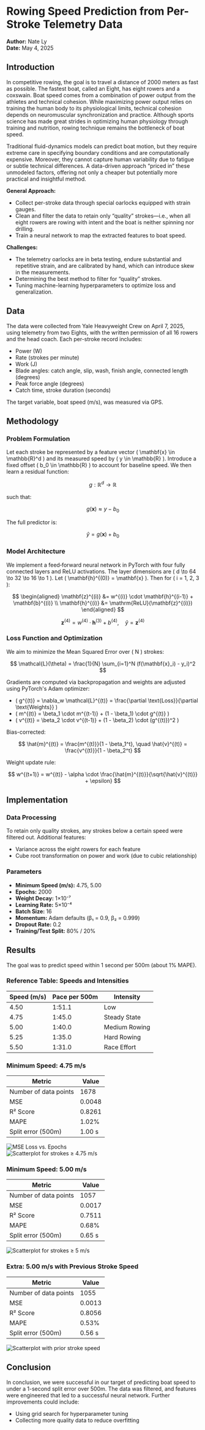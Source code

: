 # Rowing Speed Prediction from Per-Stroke Telemetry Data
**Author:** Nate Ly  
**Date:** May 4, 2025

## Introduction

In competitive rowing, the goal is to travel a distance of 2000 meters as fast as possible. The fastest boat, called an Eight, has eight rowers and a coxswain. Boat speed comes from a combination of power output from the athletes and technical cohesion. While maximizing power output relies on training the human body to its physiological limits, technical cohesion depends on neuromuscular synchronization and practice. Although sports science has made great strides in optimizing human physiology through training and nutrition, rowing technique remains the bottleneck of boat speed.

Traditional fluid-dynamics models can predict boat motion, but they require extreme care in specifying boundary conditions and are computationally expensive. Moreover, they cannot capture human variability due to fatigue or subtle technical differences. A data-driven approach “priced in” these unmodeled factors, offering not only a cheaper but potentially more practical and insightful method.

**General Approach:**
- Collect per-stroke data through special oarlocks equipped with strain gauges.
- Clean and filter the data to retain only “quality” strokes—i.e., when all eight rowers are rowing with intent and the boat is neither spinning nor drilling.
- Train a neural network to map the extracted features to boat speed.

**Challenges:**
- The telemetry oarlocks are in beta testing, endure substantial and repetitive strain, and are calibrated by hand, which can introduce skew in the measurements.
- Determining the best method to filter for “quality” strokes.
- Tuning machine-learning hyperparameters to optimize loss and generalization.

## Data

The data were collected from Yale Heavyweight Crew on April 7, 2025, using telemetry from two Eights, with the written permission of all 16 rowers and the head coach. Each per-stroke record includes:
- Power (W)
- Rate (strokes per minute)
- Work (J)
- Blade angles: catch angle, slip, wash, finish angle, connected length (degrees)
- Peak force angle (degrees)
- Catch time, stroke duration (seconds)

The target variable, boat speed (m/s), was measured via GPS.

## Methodology

### Problem Formulation

Let each stroke be represented by a feature vector \( \mathbf{x} \in \mathbb{R}^d \) and its measured speed by \( y \in \mathbb{R} \). Introduce a fixed offset \( b_0 \in \mathbb{R} \) to account for baseline speed. We then learn a residual function:

$$
g: \mathbb{R}^d \rightarrow \mathbb{R}
$$

such that:

$$
g(\mathbf{x}) \approx y - b_0
$$

The full predictor is:

$$
\hat{y} = g(\mathbf{x}) + b_0
$$

### Model Architecture

We implement a feed‐forward neural network in PyTorch with four fully connected layers and ReLU activations. The layer dimensions are \( d \to 64 \to 32 \to 16 \to 1 \). Let \( \mathbf{h}^{(0)} = \mathbf{x} \). Then for \( i = 1, 2, 3 \):

$$
\begin{aligned}
\mathbf{z}^{(i)} &= w^{(i)} \cdot \mathbf{h}^{(i-1)} + \mathbf{b}^{(i)} \\
\mathbf{h}^{(i)} &= \mathrm{ReLU}(\mathbf{z}^{(i)})
\end{aligned}
$$

$$
\mathbf{z}^{(4)} = w^{(4)} \cdot \mathbf{h}^{(3)} + b^{(4)}, \quad \hat{y} = \mathbf{z}^{(4)}
$$

### Loss Function and Optimization

We aim to minimize the Mean Squared Error over \( N \) strokes:

$$
\mathcal{L}(\theta) = \frac{1}{N} \sum_{i=1}^N (f(\mathbf{x}_i) - y_i)^2
$$

Gradients are computed via backpropagation and weights are adjusted using PyTorch's Adam optimizer:

- \( g^{(t)} = \nabla_w \mathcal{L}^{(t)} = \frac{\partial \text{Loss}}{\partial \text{Weights}} \)
- \( m^{(t)} = \beta_1 \cdot m^{(t-1)} + (1 - \beta_1) \cdot g^{(t)} \)
- \( v^{(t)} = \beta_2 \cdot v^{(t-1)} + (1 - \beta_2) \cdot (g^{(t)})^2 \)

Bias-corrected:

$$
\hat{m}^{(t)} = \frac{m^{(t)}}{1 - \beta_1^t}, \quad \hat{v}^{(t)} = \frac{v^{(t)}}{1 - \beta_2^t}
$$

Weight update rule:

$$
w^{(t+1)} = w^{(t)} - \alpha \cdot \frac{\hat{m}^{(t)}}{\sqrt{\hat{v}^{(t)}} + \epsilon}
$$

## Implementation

### Data Processing

To retain only quality strokes, any strokes below a certain speed were filtered out. Additional features:
- Variance across the eight rowers for each feature
- Cube root transformation on power and work (due to cubic relationship)

### Parameters

- **Minimum Speed (m/s):** 4.75, 5.00  
- **Epochs:** 2000  
- **Weight Decay:** 1×10⁻⁷  
- **Learning Rate:** 5×10⁻⁴  
- **Batch Size:** 16  
- **Momentum:** Adam defaults (β₁ = 0.9, β₂ = 0.999)  
- **Dropout Rate:** 0.2  
- **Training/Test Split:** 80% / 20%

## Results

The goal was to predict speed within 1 second per 500m (about 1% MAPE).

### Reference Table: Speeds and Intensities

| Speed (m/s) | Pace per 500m | Intensity        |
|-------------|----------------|------------------|
| 4.50        | 1:51.1         | Low              |
| 4.75        | 1:45.0         | Steady State     |
| 5.00        | 1:40.0         | Medium Rowing    |
| 5.25        | 1:35.0         | Hard Rowing      |
| 5.50        | 1:31.0         | Race Effort      |

### Minimum Speed: 4.75 m/s

| Metric                  | Value   |
|-------------------------|---------|
| Number of data points   | 1678    |
| MSE                     | 0.0048  |
| R² Score                | 0.8261  |
| MAPE                    | 1.02%   |
| Split error (500m)      | 1.00 s  |

![MSE Loss vs. Epochs](output2.png)  
![Scatterplot for strokes ≥ 4.75 m/s](output.png)

### Minimum Speed: 5.00 m/s

| Metric                  | Value   |
|-------------------------|---------|
| Number of data points   | 1057    |
| MSE                     | 0.0017  |
| R² Score                | 0.7511  |
| MAPE                    | 0.68%   |
| Split error (500m)      | 0.65 s  |

![Scatterplot for strokes ≥ 5 m/s](output3.png)

### Extra: 5.00 m/s with Previous Stroke Speed

| Metric                  | Value   |
|-------------------------|---------|
| Number of data points   | 1055    |
| MSE                     | 0.0013  |
| R² Score                | 0.8056  |
| MAPE                    | 0.53%   |
| Split error (500m)      | 0.56 s  |

![Scatterplot with prior stroke speed](output4.png)

## Conclusion

In conclusion, we were successful in our target of predicting boat speed to under a 1-second split error over 500m. The data was filtered, and features were engineered that led to a successful neural network. Further improvements could include:
- Using grid search for hyperparameter tuning
- Collecting more quality data to reduce overfitting
